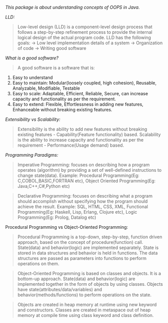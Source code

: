 *This package is about understanding concepts of OOPS in Java.*

*LLD:*

>Low-level design (LLD) is a component-level design process that follows a step-by-step refinement process to provide the internal logical design of the actual program code.
LLD has the following goals:
    -> Low level implementation details of a system
    -> Organization of code
    -> Writing good software

*What is a good software?*
> A good software is a software that is:
1. Easy to understand 
2. Easy to maintain: Modular(loosely coupled, high cohesion), Reusable, Analyzable, Modifiable, Testable
3. Easy to scale: Adaptable, Efficient, Reliable, Secure, can increase capacity and functionality as per the requirement.
4. Easy to extend: Flexible, Effortlessness in adding new features, Enhanceable without breaking existing features. 

*Extensibility vs Scalability:*

> Extensibility is the ability to add new features without breaking existing features - Capability(Feature functionality) based.
> Scalability is the ability to increase capacity and functionality as per the requirement - Performance(Usage demand) based.

*Programming Paradigms:*
    
> Imperative Programming: focuses on describing how a program operates (algorithm) by providing a set of well-defined instructions to change state(data).
  Example: Procedural Programming(Eg: C,COBOL,BASIC,FORTRAN etc), Object Oriented Programming(Eg: Java,C++,C#,Python etc)

> Declarative Programming: focuses on describing what a program should accomplish without specifying how the program should achieve the result.
  Example: SQL, HTML, CSS, XML, Functional Programming(Eg: Haskell, Lisp, Erlang, Clojure etc), Logic Programming(Eg: Prolog, Datalog etc)

Procedural Programming vs Object-Oriented Programming:
    
> Procedural Programming is a top-down, step-by-step, function driven approach, based on the concept of procedure(function) call.
  State(data) and behavior(logic) are implemented separately. State is stored in data structures and behavior is held in functions.
  The data structures are passed as parameters into functions to perform operations on them.
       
> Object-Oriented Programming is based on classes and objects. It is a bottom-up approach.
  State(data) and behavior(logic) are implemented together in the form of objects by using classes.
  Objects have state(attributes/data/variables) and behavior(methods/functions) to perform operations on the state.
    
> Objects are created in heap memory at runtime using new keyword and constructors.
  Classes are created in metaspace out of heap memory at compile time using class keyword and class definition.